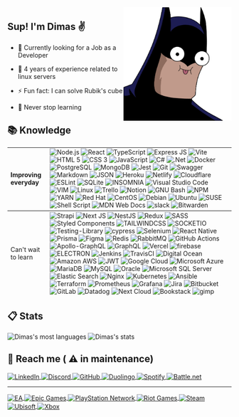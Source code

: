 <img align="right" height="255em" src="./assets/batma.png">

## Sup! I'm Dimas &#9996;

- &#128188; Currently looking for a Job as a Developer

- &#128170; 4 years of experience related to linux servers

- &#9889; Fun fact: I can solve Rubik's cube

- :rocket: Never stop learning

## &#128218; Knowledge <br clear="right" >

<table>
    <tbody>
        <tr>
            <td>
                <strong>Improving everyday</strong>
            </td>
            <td>
             <img src="https://img.shields.io/badge/Node.js-43853D?style=for-the-badge&logo=node.js&logoColor=white" alt="Node.js"/>
             <img src="https://img.shields.io/badge/React-20232A?style=for-the-badge&logo=react&logoColor=61DAFB" alt="React" />
             <img src="https://img.shields.io/badge/TypeScript-007ACC?style=for-the-badge&logo=typescript&logoColor=white" alt="TypeScript" />           
             <img src="https://img.shields.io/badge/Express.js-404D59?style=for-the-badge&logo=express" alt="Express JS" />  
             <img src="https://img.shields.io/badge/vite-%23646CFF.svg?style=for-the-badge&logo=vite&logoColor=white" alt="Vite" />             
            <img src="https://img.shields.io/badge/HTML5-E34F26?style=for-the-badge&logo=html5&logoColor=white" alt="HTML 5" />
            <img src="https://img.shields.io/badge/CSS3-1572B6?style=for-the-badge&logo=css3&logoColor=white" alt="CSS 3" />
            <img src="https://img.shields.io/badge/JavaScript-323330?style=for-the-badge&logo=javascript&logoColor=F7DF1E" alt="JavaScript" />
            <img src="https://img.shields.io/badge/c%23-%23239120.svg?style=for-the-badge&logo=c-sharp&logoColor=white" alt="C#">
            <img src="https://img.shields.io/badge/.NET-5C2D91?style=for-the-badge&logo=.net&logoColor=white" alt=".Net">
            <img src="https://img.shields.io/badge/Docker-2496ED?style=for-the-badge&logo=docker&logoColor=white" alt="Docker" />
            <img src="https://img.shields.io/badge/PostgreSQL-316192?style=for-the-badge&logo=postgresql&logoColor=white" alt="PostgreSQL" />
            <img src="https://img.shields.io/badge/MongoDB-4EA94B?style=for-the-badge&logo=mongodb&logoColor=white" alt="MongoDB" />
            <img src="https://img.shields.io/badge/Jest-323330?style=for-the-badge&logo=Jest&logoColor=white" alt="Jest" />
            <img src="https://img.shields.io/badge/GIT-E44C30?style=for-the-badge&logo=git&logoColor=white" alt="Git" />
            <img src="https://img.shields.io/badge/-Swagger-%23Clojure?style=for-the-badge&logo=swagger&logoColor=white" alt="Swagger" />
            <img src="https://img.shields.io/badge/Markdown-000000?style=for-the-badge&logo=markdown&logoColor=white" alt="Markdown" />
            <img src="https://img.shields.io/badge/json-5E5C5C?style=for-the-badge&logo=json&logoColor=white" alt="JSON" />
            <img src="https://img.shields.io/badge/Heroku-430098?style=for-the-badge&logo=heroku&logoColor=white" alt="Heroku" />
            <img src="https://img.shields.io/badge/netlify-%23000000.svg?style=for-the-badge&logo=netlify&logoColor=#00C7B7" alt="Netlify" />
            <img src="https://img.shields.io/badge/Cloudflare-F38020?style=for-the-badge&logo=Cloudflare&logoColor=white" alt="Cloudflare" />
            <img src="https://img.shields.io/badge/ESLint-4B3263?style=for-the-badge&logo=eslint&logoColor=white" alt="ESLint" />
            <img src="https://img.shields.io/badge/SQLite-07405E?style=for-the-badge&logo=sqlite&logoColor=white" alt="SQLite" />
            <img src="https://img.shields.io/badge/Insomnia-5849be?style=for-the-badge&logo=Insomnia&logoColor=white" alt="INSOMNIA" />
            <img src="https://img.shields.io/badge/Visual_Studio_Code-0078D4?style=for-the-badge&logo=visual%20studio%20code&logoColor=white" alt="Visual Studio Code" />
            <img src="https://img.shields.io/badge/VIM-%2311AB00.svg?&style=for-the-badge&logo=vim&logoColor=white" alt="VIM" />                
            <img src="https://img.shields.io/badge/Linux-FCC624?style=for-the-badge&logo=linux&logoColor=black" 
            alt="Linux" />
            <img src="https://img.shields.io/badge/Trello-0052CC?style=for-the-badge&logo=trello&logoColor=white" alt="Trello" />
            <img src="https://img.shields.io/badge/Notion-000000?style=for-the-badge&logo=notion&logoColor=white" alt="Notion" />
            <img src="https://img.shields.io/badge/GNU%20Bash-4EAA25?style=for-the-badge&logo=GNU%20Bash&logoColor=white" alt="GNU Bash" />
            <img src="https://img.shields.io/badge/npm-CB3837?style=for-the-badge&logo=npm&logoColor=white" alt="NPM" />
            <img src="https://img.shields.io/badge/Yarn-2C8EBB?style=for-the-badge&logo=yarn&logoColor=white" alt="YARN" />
            <img src="https://img.shields.io/badge/Red%20Hat-EE0000?style=for-the-badge&logo=redhat&logoColor=white" alt="Red Hat" />
            <img src="https://img.shields.io/badge/Cent%20OS-262577?style=for-the-badge&logo=CentOS&logoColor=white" alt="CentOS" />
            <img src="https://img.shields.io/badge/Debian-A81D33?style=for-the-badge&logo=debian&logoColor=white" alt="Debian" />
            <img src="https://img.shields.io/badge/Ubuntu-E95420?style=for-the-badge&logo=ubuntu&logoColor=white" alt="Ubuntu" />
            <img src="https://img.shields.io/badge/SUSE-0C322C?style=for-the-badge&logo=SUSE&logoColor=white" alt="SUSE" />
            <img src="https://img.shields.io/badge/shell_script-%23121011.svg?style=for-the-badge&logo=gnu-bash&logoColor=white" alt="Shell Script">
            <img src="https://img.shields.io/badge/MDN_Web_Docs-black?style=for-the-badge&logo=mdnwebdocs&logoColor=white" alt="MDN Web Docs" />
            <img src="https://img.shields.io/badge/Slack-4A154B?style=for-the-badge&logo=slack&logoColor=white" alt="slack" />
            <img src="https://img.shields.io/badge/bitwarden-%23175DDC.svg?style=for-the-badge&logo=bitwarden&logoColor=white" alt="Bitwarden" />
            </td>
        </tr>
    </tbody>
    <tfoot>
         <tr>
            <td>
                Can't wait to learn
            </td>
            <td>
                <img src="https://img.shields.io/badge/strapi-%232E7EEA.svg?style=for-the-badge&logo=strapi&logoColor=white" alt="Strapi" />
                <img src="https://img.shields.io/badge/Next-black?style=for-the-badge&logo=next.js&logoColor=white" alt="Next JS" />
                <img src="https://img.shields.io/badge/nestjs-%23E0234E.svg?style=for-the-badge&logo=nestjs&logoColor=white" alt="NestJS" />
                <img src="https://img.shields.io/badge/redux-%23593d88.svg?style=for-the-badge&logo=redux&logoColor=white" alt="Redux" />
                <img src="https://img.shields.io/badge/SASS-hotpink.svg?style=for-the-badge&logo=SASS&logoColor=white" alt="SASS">
                <img src="https://img.shields.io/badge/styled--components-DB7093?style=for-the-badge&logo=styled-components&logoColor=white" alt="Styled Components" />
                <img src="https://img.shields.io/badge/Tailwind_CSS-38B2AC?style=for-the-badge&logo=tailwind-css&logoColor=white" alt="TAILWINDCSS" />
                <img src="https://img.shields.io/badge/Socket.io-010101?&style=for-the-badge&logo=Socket.io&logoColor=white" alt="SOCKETIO" />
                <img src="https://img.shields.io/badge/-TestingLibrary-%23E33332?style=for-the-badge&logo=testing-library&logoColor=white" alt="Testing-Library" />
                <img src="https://img.shields.io/badge/-cypress-%23E5E5E5?style=for-the-badge&logo=cypress&logoColor=058a5e" alt="cypress" />
                <img src="https://img.shields.io/badge/-selenium-%43B02A?style=for-the-badge&logo=selenium&logoColor=white" alt="Selenium" />                                               
                <img src="https://img.shields.io/badge/React_Native-20232A?style=for-the-badge&logo=react&logoColor=61DAFB" alt="React Native" />
                <img src="https://img.shields.io/badge/Prisma-3982CE?style=for-the-badge&logo=Prisma&logoColor=white" alt="Prisma" />
                <img src="https://img.shields.io/badge/Figma-FF3366?style=for-the-badge&logo=figma&logoColor=white" alt="Figma" />
                <img src="https://img.shields.io/badge/redis-%23DD0031.svg?style=for-the-badge&logo=redis&logoColor=white" alt="Redis" />
                <img src="https://img.shields.io/badge/Rabbitmq-FF6600?style=for-the-badge&logo=rabbitmq&logoColor=white" alt="RabbitMQ" />
                <img src="https://img.shields.io/badge/GitHub_Actions-2088FF?style=for-the-badge&logo=github-actions&logoColor=white" alt="GitHub Actions" />
                <img src="https://img.shields.io/badge/-ApolloGraphQL-311C87?style=for-the-badge&logo=apollo-graphql" alt="Apollo-GraphQL" />
                <img src="https://img.shields.io/badge/-GraphQL-E10098?style=for-the-badge&logo=graphql&logoColor=white" alt="GraphQL" />
                <img src="https://img.shields.io/badge/Vercel-000000?style=for-the-badge&logo=vercel&logoColor=white" alt="Vercel" />
                <img src="https://img.shields.io/badge/Firebase-F29D0C?style=for-the-badge&logo=firebase&logoColor=white" alt="firebase" />
                <img src="https://img.shields.io/badge/Electron-2B2E3A?style=for-the-badge&logo=electron&logoColor=9FEAF9" alt="ELECTRON" />
                <img src="https://img.shields.io/badge/jenkins-%232C5263.svg?style=for-the-badge&logo=jenkins&logoColor=white" alt="Jenkins" />
                <img src="https://img.shields.io/badge/travis%20ci-%232B2F33.svg?style=for-the-badge&logo=travis&logoColor=white" alt="TravisCI" />
                <img src="https://img.shields.io/badge/Digital_Ocean-0080FF?style=for-the-badge&logo=DigitalOcean&logoColor=white" alt="Digital Ocean" />
                <img src="https://img.shields.io/badge/Amazon_AWS-232F3E?style=for-the-badge&logo=amazon-aws&logoColor=white" alt="Amazon AWS" />
                <img src="https://img.shields.io/badge/JWT-black?style=for-the-badge&logo=JSON%20web%20tokens" alt="JWT" />
                <img src="https://img.shields.io/badge/Google_Cloud-4285F4?style=for-the-badge&logo=google-cloud&logoColor=white" alt="Google Cloud" />                
                <img src="https://img.shields.io/badge/Microsoft_Azure-0089D6?style=for-the-badge&logo=microsoft-azure&logoColor=white" alt="Microsoft Azure" />
                <img src="https://img.shields.io/badge/MariaDB-003545?style=for-the-badge&logo=mariadb&logoColor=white" alt="MariaDB" />
                <img src="https://img.shields.io/badge/MySQL-005C84?style=for-the-badge&logo=mysql&logoColor=white" alt="MySQL" />
                <img src="https://img.shields.io/badge/Oracle-F80000?style=for-the-badge&logo=oracle&logoColor=black" alt="Oracle" />
                <img src="https://img.shields.io/badge/Microsoft_SQL_Server-CC2927?style=for-the-badge&logo=microsoft-sql-server&logoColor=white" alt="Microsoft SQL Server" />
                <img src="https://img.shields.io/badge/Elastic_Search-005571?style=for-the-badge&logo=elasticsearch&logoColor=white" alt="Elastic Search" />
                <img src="https://img.shields.io/badge/nginx-%23009639.svg?style=for-the-badge&logo=nginx&logoColor=white" alt="Nginx" />
                <img src="https://img.shields.io/badge/kubernetes-%23326ce5.svg?style=for-the-badge&logo=kubernetes&logoColor=white" alt="Kubernetes" />
                <img src="https://img.shields.io/badge/ansible-%231A1918.svg?style=for-the-badge&logo=ansible&logoColor=white" alt="Ansible" />
                <img src="https://img.shields.io/badge/terraform-%235835CC.svg?style=for-the-badge&logo=terraform&logoColor=white" alt="Terraform" />
                <img src="https://img.shields.io/badge/Prometheus-E6522C?style=for-the-badge&logo=Prometheus&logoColor=white" alt="Prometheus" />
                <img src="https://img.shields.io/badge/grafana-%23F46800.svg?style=for-the-badge&logo=grafana&logoColor=white" alt="Grafana" />
                <img src="https://img.shields.io/badge/Jira-0052CC?style=for-the-badge&logo=Jira&logoColor=white" alt="Jira" />
                <img src="https://img.shields.io/badge/bitbucket-%230047B3.svg?style=for-the-badge&logo=bitbucket&logoColor=white" alt="Bitbucket" />
                <img src="https://img.shields.io/badge/gitlab-%23181717.svg?style=for-the-badge&logo=gitlab&logoColor=white" alt="GitLab" />
                <img src="https://img.shields.io/badge/datadog-%23632CA6.svg?style=for-the-badge&logo=datadog&logoColor=white" alt="Datadog" />
                <img src="https://img.shields.io/badge/Next%20Cloud-0B94DE?style=for-the-badge&logo=nextcloud&logoColor=white" alt="Next Cloud" />
                <img src="https://img.shields.io/badge/Bookstack-%230288D1.svg?style=for-the-badge&logo=bookstack&logoColor=white" alt="Bookstack" />
                <img src="https://img.shields.io/badge/gimp-5C5543?style=for-the-badge&logo=gimp&logoColor=white" alt="gimp" />
            </td>
        </tr>
    </tfoot>
</table>

## &#128203; Stats

<p>
    <img width="360em" src="https://github-readme-stats.vercel.app/api/top-langs/?username=dimas-prates&layout=compact&theme=nightowl" alt="Dimas's most languages"/>
    <img width="430em" src="https://github-readme-stats.vercel.app/api?username=dimas-prates&show_icons=true&theme=nightowl" alt="Dimas's stats"/>
</p>

## &#128243; Reach me ( :warning: in maintenance)

<p>
    <a href="https://www.linkedin.com/in/dimas-prates" target="_blank">
        <img align="center" src="https://img.shields.io/badge/LinkedIn-0077B5?style=for-the-badge&logo=linkedin&logoColor=white" alt="LinkedIn"/>
    </a>
    <a href="https://discordapp.com/users/711755910778978386" target="_blank">
        <img align="center" src="https://img.shields.io/badge/Discord-7289DA?style=for-the-badge&logo=discord&logoColor=white" alt="Discord"/>
    </a>
    <a href="https://github.com/dimas-prates" target="_blank">
        <img align="center" src="https://img.shields.io/badge/GitHub-000000?style=for-the-badge&logo=github&logoColor=white" alt="GitHub"/>
    </a>
    <a href="https://duolingo.com/dimas_prates" target="_blank">
        <img align="center" src="https://img.shields.io/badge/Duolingo-58CC02?style=for-the-badge&logo=Duolingo&logoColor=white" alt="Duolingo" />
    </a>
    <a href="https://open.spotify.com/user/tzxviw7ju85soxivb5us8i7jl" target="_blank">
        <img align="center" src="https://img.shields.io/badge/Spotify-1ED760?&style=for-the-badge&logo=spotify&logoColor=white" alt="Spotify"/>
    </a>
    <a href="#" target="_blank">
        <img align="center" src="https://img.shields.io/badge/battle.net-%2300AEFF.svg?style=for-the-badge&logo=battle.net&logoColor=white" alt="Battle.net"/>
    </a>
    <hr>
    <a href="#" target="_blank">
        <img align="center" src="https://img.shields.io/badge/ea-%23000000.svg?style=for-the-badge&logo=ea&logoColor=white" alt="EA"/>
    </a>
    <a href="#" target="_blank">
        <img align="center" src="https://img.shields.io/badge/epicgames-%23313131.svg?style=for-the-badge&logo=epicgames&logoColor=white" alt="Epic Games"/>
    </a>
    <a href="#" target="_blank">
        <img align="center" src="https://img.shields.io/badge/PSN-%230070D1.svg?style=for-the-badge&logo=Playstation&logoColor=white" alt="PlayStation Network"/>
    </a>
    <a href="#" target="_blank">
        <img align="center" src="https://img.shields.io/badge/riotgames-D32936.svg?style=for-the-badge&logo=riotgames&logoColor=white" alt="Riot Games"/>
    </a>
    <a href="#" target="_blank">
        <img align="center" src="https://img.shields.io/badge/steam-%23000000.svg?style=for-the-badge&logo=steam&logoColor=white" alt="Steam"/>
    </a>
    <a href="#" target="_blank">
        <img align="center" src="https://img.shields.io/badge/Ubisoft-%23F5F5F5.svg?style=for-the-badge&logo=Ubisoft&logoColor=black" alt="Ubisoft"/>
    </a>
    <a href="#" target="_blank">
        <img align="center" src="https://img.shields.io/badge/xbox-%23107C10.svg?style=for-the-badge&logo=xbox&logoColor=white" alt="Xbox"/>
    </a>
</p>

<!--
### Hi there 👋

**dimas-prates/dimas-prates** is a ✨ _special_ ✨ repository because its `README.md` (this file) appears on your GitHub profile.

Here are some ideas to get you started:

- 🔭 I’m currently working on ...
- 🌱 I’m currently learning ...
- 👯 I’m looking to collaborate on ...
- 🤔 I’m looking for help with ...
- 💬 Ask me about ...
- 📫 How to reach me: ...
- 😄 Pronouns: ...
- ⚡ Fun fact: ...
-->
